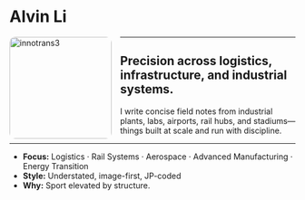 # Alvin Li

<img src="/alvin-site/JPG_VID/innotrans3.jpg" alt="innotrans3" width="180" align="left" style="margin-right:15px; border-radius:10px;" />

---

Precision across logistics, infrastructure, and industrial systems.
---

I write concise field notes from industrial plants, labs, airports, rail hubs, and stadiums—
things built at scale and run with discipline.

---

- **Focus:** Logistics · Rail Systems · Aerospace · Advanced Manufacturing · Energy Transition
- **Style:** Understated, image-first, JP-coded
- **Why:** Sport elevated by structure.
